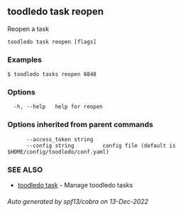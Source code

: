 ## toodledo task reopen

Reopen a task

```
toodledo task reopen [flags]
```

### Examples

```
$ toodledo tasks reopen 8848

```

### Options

```
  -h, --help   help for reopen
```

### Options inherited from parent commands

```
      --access_token string   
      --config string         config file (default is $HOME/config/toodledo/conf.yaml)
```

### SEE ALSO

* [toodledo task](toodledo_task.md)	 - Manage toodledo tasks

###### Auto generated by spf13/cobra on 13-Dec-2022
